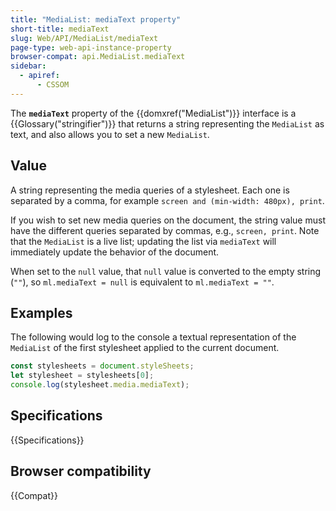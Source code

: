 ```yaml
---
title: "MediaList: mediaText property"
short-title: mediaText
slug: Web/API/MediaList/mediaText
page-type: web-api-instance-property
browser-compat: api.MediaList.mediaText
sidebar:
  - apiref:
      - CSSOM
---
```


The **`mediaText`** property of the {{domxref("MediaList")}}
interface is a {{Glossary("stringifier")}} that returns a string representing the
`MediaList` as text, and also allows you to set a new `MediaList`.

## Value

A string representing the media queries of a stylesheet. Each one is
separated by a comma, for example
`screen and (min-width: 480px), print`.

If you wish to set new media queries on the document, the string value must have the
different queries separated by commas, e.g., `screen, print`. Note that the
`MediaList` is a live list; updating the list via
`mediaText` will immediately update the behavior of the
document.

When set to the `null` value, that `null` value is converted to the empty string (`""`), so `ml.mediaText = null` is equivalent to `ml.mediaText = ""`.

## Examples

The following would log to the console a textual representation of the
`MediaList` of the first stylesheet applied to the current document.

```js
const stylesheets = document.styleSheets;
let stylesheet = stylesheets[0];
console.log(stylesheet.media.mediaText);
```

## Specifications

{{Specifications}}

## Browser compatibility

{{Compat}}
